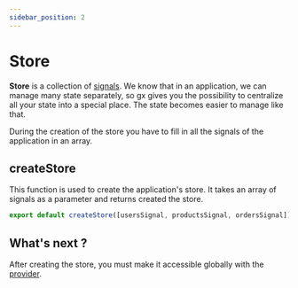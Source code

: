 ```yaml
---
sidebar_position: 2
---
```


# Store

**Store** is a collection of [signals](/docs/guide/signals.md). We know that in an application, we can manage many state separately, so gx gives you the possibility to centralize all your state into a special place. The state becomes easier to manage like that.

During the creation of the store you have to fill in all the signals of the application in an array.

## createStore

This function is used to create the application's store. It takes an array of signals as a parameter and returns created the store.

```js
export default createStore([usersSignal, productsSignal, ordersSignal]);
```

## What's next ?

After creating the store, you must make it accessible globally with the [provider](/docs/guide/provider.md).
